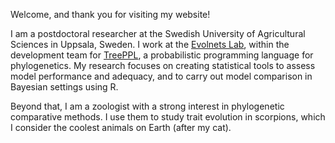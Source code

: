 Welcome, and thank you for visiting my website!

I am a postdoctoral researcher at the Swedish University of Agricultural Sciences in Uppsala, Sweden. I work at the [Evolnets Lab](https://evonetslab.github.io/), within the development team for [TreePPL](https://treeppl.org/), a probabilistic programming language for phylogenetics. My research focuses on creating statistical tools to assess model performance and adequacy, and to carry out model comparison in Bayesian settings using R.

Beyond that, I am a zoologist with a strong interest in phylogenetic comparative methods. I use them to study trait evolution in scorpions, which I consider the coolest animals on Earth (after my cat).
